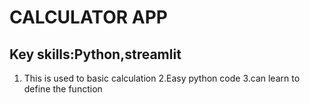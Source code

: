 # CALCULATOR APP 

## Key skills:Python,streamlit 

1. This is used to basic calculation 
2.Easy python code
3.can learn to define the function

